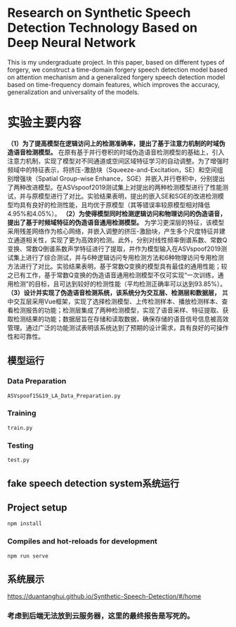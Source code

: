 
# Research on Synthetic Speech Detection Technology Based on Deep Neural Network
This is my undergraduate project. In this paper, based on different types of forgery, we construct a time-domain forgery speech detection model based on attention mechanism and a generalized forgery speech detection model based on time-frequency domain features, which improves the accuracy, generalization and universality of the models.
# 实验主要内容
**（1）为了提高模型在逻辑访问上的检测准确率，提出了基于注意力机制的时域伪造语音检测模型。**
在原有基于并行卷积的时域伪造语音检测模型的基础上，引入注意力机制，实现了模型对不同通道或空间区域特征学习的自动调整。为了增强时频域中的特征表示，将挤压-激励块（Squeeze-and-Excitation，SE）和空间组别增强块（Spatial Group-wise Enhance，SGE）并嵌入并行卷积中，分别提出了两种改进模型。在ASVspoof2019测试集上对提出的两种检测模型进行了性能测试，并与原模型进行了对比。实验结果表明，提出的嵌入SE和SGE的改进检测模型均具有良好的检测性能，且均优于原模型（其等错误率较原模型相对降低4.95%和4.05%）。
**（2）为使得模型同时检测逻辑访问和物理访问的伪造语音，提出了基于时频域特征的伪造语音通用检测模型。**
为学习更深层的特征，该模型采用残差网络作为核心网络，并嵌入调整的挤压-激励块，产生多个尺度特征并建立通道相关性，实现了更为高效的检测。此外，分别对线性频率倒谱系数、常数Q变换、常数Q倒谱系数声学特征进行了提取，并作为模型输入在ASVspoof2019测试集上进行了综合测试，并与6种逻辑访问专用检测方法和6种物理访问专用检测方法进行了对比。实验结果表明，基于常数Q变换的模型具有最佳的通用性能；较之已有工作，基于常数Q变换的伪造语音通用检测模型不仅可实现“一次训练，通用检测”的目标，且可达到较好的检测性能（平均检测正确率可以达到93.85%）。
**（3）设计并实现了伪造语音检测系统，该系统分为交互层、检测层和数据层，**
其中交互层采用Vue框架，实现了选择检测模型、上传检测样本、播放检测样本、查看检测报告的功能；检测层集成了两种检测模型，实现了语音采样、特征提取、获取检测结果的功能；数据层旨在存储和读取数据，确保存储的语音信号信息被高效管理。通过广泛的功能测试表明该系统达到了预期的设计需求，具有良好的可操作性和可靠性。

## 模型运行
### Data Preparation 
```
ASVspoof15&19_LA_Data_Preparation.py
```
### Training 
```
train.py
```
### Testing
```
test.py
```
## fake speech detection system系统运行

## Project setup
```
npm install
```

### Compiles and hot-reloads for development
```
npm run serve
```
## 系统展示
https://duantanghui.github.io/Synthetic-Speech-Detection/#/home
### 考虑到后端无法放到云服务器，这里的最终报告是写死的。
